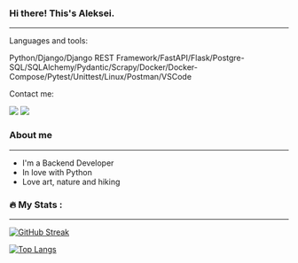 ### Hi there! This's Aleksei.
---

Languages and tools: 

Python/Django/Django REST Framework/FastAPI/Flask/Postgre-SQL/SQLAlchemy/Pydantic/Scrapy/Docker/Docker-Compose/Pytest/Unittest/Linux/Postman/VSCode


Contact me:
<div id="badges">
  <a href="https://t.me/alex_sh_abc"><img src="https://img.shields.io/badge/telegram-blue?logo=telegram&logoColor=white"/></a>
  <a href="mailto:shipkov.alexey@gmail.com"><img src="https://img.shields.io/badge/-gmail-green?logo=gmail&logoColor=red"/></a>
</div>

### About me
---

- I'm a Backend Developer
- In love with Python
- Love art, nature and hiking

### :fire: My Stats :
---
[![GitHub Streak](http://github-readme-streak-stats.herokuapp.com?user=Aleksey-shipkov)](https://git.io/streak-stats)

[![Top Langs](https://github-readme-stats.vercel.app/api/top-langs/?username=Aleksey-shipkov)](https://github.com/anuraghazra/github-readme-stats)


<!--
**Aleksey-shipkov/Aleksey-shipkov** is a ✨ _special_ ✨ repository because its `README.md` (this file) appears on your GitHub profile.

Here are some ideas to get you started:

- 🔭 I’m currently working on ...
- 🌱 I’m currently learning ...
- 👯 I’m looking to collaborate on ...
- 🤔 I’m looking for help with ...
- 💬 Ask me about ...
- 📫 How to reach me: ...
- 😄 Pronouns: ...
- ⚡ Fun fact: ...
-->
